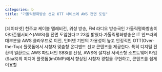 ```yaml
---
categories: b
title: "가톨릭평화방송 선교 OTT 서비스에 AWS 전면 도입"
---
```

[데이터넷] 천주교 케이블 텔레비전, 위성 방송, FM 라디오 방송국인 가톨릭평화방송이 아마존웹서비스(AWS)를 전면 도입한다고 23일 밝혔다.가톨릭평화방송은 IT 인프라의 대부분을 AWS 클라우드로 이전, 인터넷 기반의 가용성이 높고 안정적인 OTT(Over-the-Top) 플랫폼에서 시청자 맞춤형 온디맨드 선교 콘텐츠를 제공한다. 특히 디지털 전환의 일환으로 AWS 파트너인 SBSi를 선정, AWS에 설치된 서비스형 소프트웨어 타입(SaaS)의 미디어 플랫폼(imOMP)에서 향상된 시청자 경험을 구현하고, 콘텐츠를 쉽게 이용할